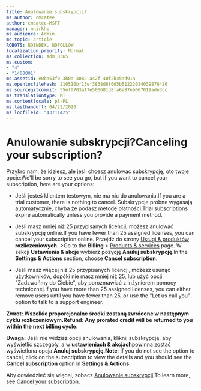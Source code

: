 ```yaml
---
title: Anulowanie subskrypcji?
ms.author: cmcatee
author: cmcatee-MSFT
manager: mnirkhe
ms.audience: Admin
ms.topic: article
ROBOTS: NOINDEX, NOFOLLOW
localization_priority: Normal
ms.collection: Adm_O365
ms.custom:
- "4"
- "1400001"
ms.assetid: e0ba53f0-3b0a-4082-a42f-40f2b45ad91a
ms.openlocfilehash: 210510bf13ef3838d8f005b51222034039876426
ms.sourcegitcommit: 55eff703a17e500681d8fa6a87eb067019ade3cc
ms.translationtype: MT
ms.contentlocale: pl-PL
ms.lasthandoff: 04/22/2020
ms.locfileid: "43711425"
---
```

# <a name="canceling-your-subscription"></a><span data-ttu-id="fa9bf-102">Anulowanie subskrypcji?</span><span class="sxs-lookup"><span data-stu-id="fa9bf-102">Canceling your subscription?</span></span>

<span data-ttu-id="fa9bf-103">Przykro nam, że idziesz, ale jeśli chcesz anulować subskrypcję, oto twoje opcje:</span><span class="sxs-lookup"><span data-stu-id="fa9bf-103">We'll be sorry to see you go, but if you want to cancel your subscription, here are your options:</span></span>
  
- <span data-ttu-id="fa9bf-104">Jeśli jesteś klientem testowym, nie ma nic do anulowania.</span><span class="sxs-lookup"><span data-stu-id="fa9bf-104">If you are a trial customer, there is nothing to cancel.</span></span> <span data-ttu-id="fa9bf-105">Subskrypcje próbne wygasają automatycznie, chyba że podasz metodę płatności.</span><span class="sxs-lookup"><span data-stu-id="fa9bf-105">Trial subscriptions expire automatically unless you provide a payment method.</span></span>

- <span data-ttu-id="fa9bf-106">Jeśli masz mniej niż 25 przypisanych licencji, możesz anulować subskrypcję online.</span><span class="sxs-lookup"><span data-stu-id="fa9bf-106">If you have fewer than 25 assigned licenses, you can cancel your subscription online.</span></span> <span data-ttu-id="fa9bf-107">Przejdź do strony [Usługi & produktów](https://go.microsoft.com/fwlink/p/?linkid=842054) **rozliczeniowych.** \></span><span class="sxs-lookup"><span data-stu-id="fa9bf-107">Go to the **Billing** \> [Products & services](https://go.microsoft.com/fwlink/p/?linkid=842054) page.</span></span> <span data-ttu-id="fa9bf-108">W sekcji **Ustawienia & akcje** wybierz pozycję **Anuluj subskrypcję**.</span><span class="sxs-lookup"><span data-stu-id="fa9bf-108">In the **Settings & Actions** section, choose **Cancel subscription**.</span></span>

- <span data-ttu-id="fa9bf-109">Jeśli masz więcej niż 25 przypisanych licencji, możesz usunąć użytkowników, dopóki nie masz mniej niż 25, lub użyć opcji "Zadzwońmy do Ciebie", aby porozmawiać z inżynierem pomocy technicznej.</span><span class="sxs-lookup"><span data-stu-id="fa9bf-109">If you have more than 25 assigned licenses, you can either remove users until you have fewer than 25, or use the "Let us call you" option to talk to a support engineer.</span></span>
  
<span data-ttu-id="fa9bf-110">**Zwrot: Wszelkie proporcjonalne środki zostaną zwrócone w następnym cyklu rozliczeniowym.**</span><span class="sxs-lookup"><span data-stu-id="fa9bf-110">**Refund: Any prorated credit will be returned to you within the next billing cycle.**</span></span> 

<span data-ttu-id="fa9bf-111">**Uwaga:** Jeśli nie widzisz opcji anulowania, kliknij subskrypcję, aby wyświetlić szczegóły, a w **ustawieniach & akcjach**powinna zostać wyświetlona opcja **Anuluj subskrypcję.**</span><span class="sxs-lookup"><span data-stu-id="fa9bf-111">**Note**: If you do not see the option to cancel, click on the subscription to view the details and you should see the **Cancel subscription** option in **Settings & Actions**.</span></span> 

<span data-ttu-id="fa9bf-112">Aby dowiedzieć się więcej, zobacz [Anulowanie subskrypcji](https://docs.microsoft.com/office365/admin/subscriptions-and-billing/cancel-your-subscription).</span><span class="sxs-lookup"><span data-stu-id="fa9bf-112">To learn more, see [Cancel your subscription](https://docs.microsoft.com/office365/admin/subscriptions-and-billing/cancel-your-subscription).</span></span>